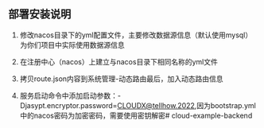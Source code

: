 ## 部署安装说明

1. 修改nacos目录下的yml配置文件，主要修改数据源信息（默认使用mysql）为你们项目中实际使用数据源信息

2. 在注册中心（nacos）上建立与nacos目录下相同名称的yml文件

3. 拷贝route.json内容到系统管理-动态路由最后，加入动态路由信息

4. 服务启动命令中添加启动参数：-Djasypt.encryptor.password=CLOUDX@tellhow.2022,因为bootstrap.yml中的nacos密码为加密密码，需要使用密钥解密# cloud-example-backend
